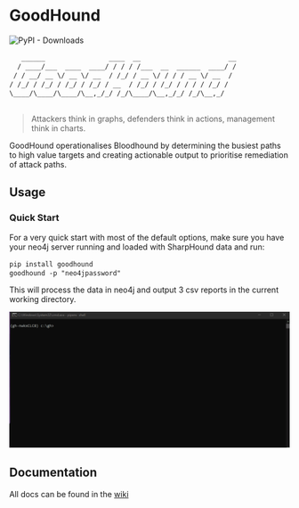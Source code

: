 # GoodHound
![PyPI - Downloads](https://img.shields.io/pypi/dm/goodhound)
```
   ______                ____  __                      __
  / ____/___  ____  ____/ / / / /___  __  ______  ____/ /
 / / __/ __ \/ __ \/ __  / /_/ / __ \/ / / / __ \/ __  / 
/ /_/ / /_/ / /_/ / /_/ / __  / /_/ / /_/ / / / / /_/ /  
\____/\____/\____/\__,_/_/ /_/\____/\__,_/_/ /_/\__,_/   
                                                         
```
> Attackers think in graphs, defenders think in actions, management think in charts.

GoodHound operationalises Bloodhound by determining the busiest paths to high value targets and creating actionable output to prioritise remediation of attack paths.

## Usage

### Quick Start
For a very quick start with most of the default options, make sure you have your neo4j server running and loaded with SharpHound data and run:
```
pip install goodhound
goodhound -p "neo4jpassword"
```
This will process the data in neo4j and output 3 csv reports in the current working directory.

![Demo](images/demo.gif)

## Documentation
All docs can be found in the [wiki](https://github.com/idnahacks/GoodHound/wiki)
